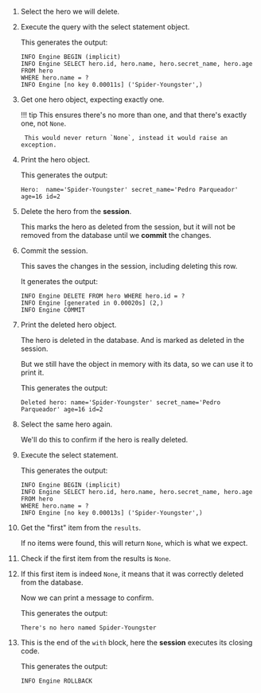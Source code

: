 1. Select the hero we will delete.

2. Execute the query with the select statement object.

    This generates the output:

    ```
    INFO Engine BEGIN (implicit)
    INFO Engine SELECT hero.id, hero.name, hero.secret_name, hero.age 
    FROM hero 
    WHERE hero.name = ?
    INFO Engine [no key 0.00011s] ('Spider-Youngster',)
    ```

3. Get one hero object, expecting exactly one.

    !!! tip
        This ensures there's no more than one, and that there's exactly one, not `None`.

        This would never return `None`, instead it would raise an exception.

4. Print the hero object.

    This generates the output:

    ```
    Hero:  name='Spider-Youngster' secret_name='Pedro Parqueador' age=16 id=2
    ```

5. Delete the hero from the **session**.

    This marks the hero as deleted from the session, but it will not be removed from the database until we **commit** the changes.

6. Commit the session.

    This saves the changes in the session, including deleting this row.

    It generates the output:

    ```
    INFO Engine DELETE FROM hero WHERE hero.id = ?
    INFO Engine [generated in 0.00020s] (2,)
    INFO Engine COMMIT
    ```

7. Print the deleted hero object.

    The hero is deleted in the database. And is marked as deleted in the session.

    But we still have the object in memory with its data, so we can use it to print it.

    This generates the output:

    ```
    Deleted hero: name='Spider-Youngster' secret_name='Pedro Parqueador' age=16 id=2
    ```

8. Select the same hero again.

    We'll do this to confirm if the hero is really deleted.

9. Execute the select statement.

    This generates the output:

    ```
    INFO Engine BEGIN (implicit)
    INFO Engine SELECT hero.id, hero.name, hero.secret_name, hero.age 
    FROM hero 
    WHERE hero.name = ?
    INFO Engine [no key 0.00013s] ('Spider-Youngster',)
    ```

10. Get the "first" item from the `results`.

    If no items were found, this will return `None`, which is what we expect.

11. Check if the first item from the results is `None`.

12. If this first item is indeed `None`, it means that it was correctly deleted from the database.

    Now we can print a message to confirm.

    This generates the output:

    ```
    There's no hero named Spider-Youngster
    ```

13. This is the end of the `with` block, here the **session** executes its closing code.

    This generates the output:

    ```
    INFO Engine ROLLBACK
    ```
